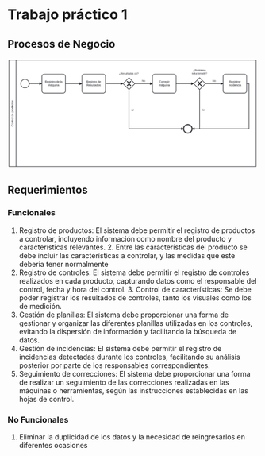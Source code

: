 # Trabajo práctico 1

## Procesos de Negocio

![Diagrama de BPMN](controles.png)

## Requerimientos

### Funcionales

1. Registro de productos: El sistema debe permitir el registro de productos a controlar, incluyendo información como
   nombre del producto y características relevantes.
    2. Entre las características del producto se debe incluir las características a controlar, y las medidas que este
       debería tener normalmente
2. Registro de controles: El sistema debe permitir el registro de controles realizados en cada producto, capturando
   datos como el responsable del control, fecha y hora del control.
    3. Control de características: Se debe poder registrar los resultados de controles, tanto los visuales como los de
       medición.
5. Gestión de planillas: El sistema debe proporcionar una forma de gestionar y organizar las diferentes planillas
   utilizadas en los controles, evitando la dispersión de información y facilitando la búsqueda de datos.
9. Gestión de incidencias: El sistema debe permitir el registro de incidencias detectadas durante los controles,
   facilitando su análisis posterior por parte de los responsables correspondientes.
10. Seguimiento de correcciones: El sistema debe proporcionar una forma de realizar un seguimiento de las correcciones
    realizadas en las máquinas o herramientas, según las instrucciones establecidas en las hojas de control.

### No Funcionales

1. Eliminar la duplicidad de los datos y la necesidad de reingresarlos en diferentes ocasiones